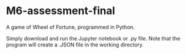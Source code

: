 # M6-assessment-final

A game of Wheel of Fortune, programmed in Python.

Simply download and run the Jupyter notebook or .py file. Note that the program will create a .JSON file in the working directory. 
